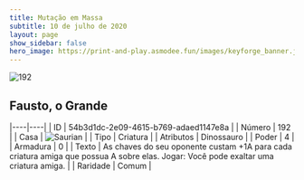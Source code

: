 ```yaml
---
title: Mutação em Massa
subtitle: 10 de julho de 2020
layout: page
show_sidebar: false
hero_image: https://print-and-play.asmodee.fun/images/keyforge_banner.jpg
---
```


![192](https://cdn.keyforgegame.com/media/card_front/pt/479_192_RQX9WVRWQMW5_pt.png)

## Fausto, o Grande

|----|----|
| ID | 54b3d1dc-2e09-4615-b769-adaed1147e8a |
| Número | 192 |
| Casa | ![Saurian](https://archonarcana.com/images/thumb/9/9e/Saurian_P.png/22px-Saurian_P.png "Sauro") |
| Tipo | Criatura |
| Atributos | Dinossauro |
| Poder | 4 |
| Armadura | 0 |
| Texto | As chaves do seu oponente custam +1A para cada criatura amiga que possua A sobre elas. Jogar: Você pode exaltar uma criatura amiga. |
| Raridade | Comum |
